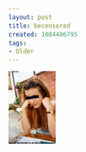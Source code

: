 ```yaml
---
layout: post
title: becensored
created: 1084406795
tags:
- Older
---
```


<img src="/image/images/becensored-632.jpg"/>

